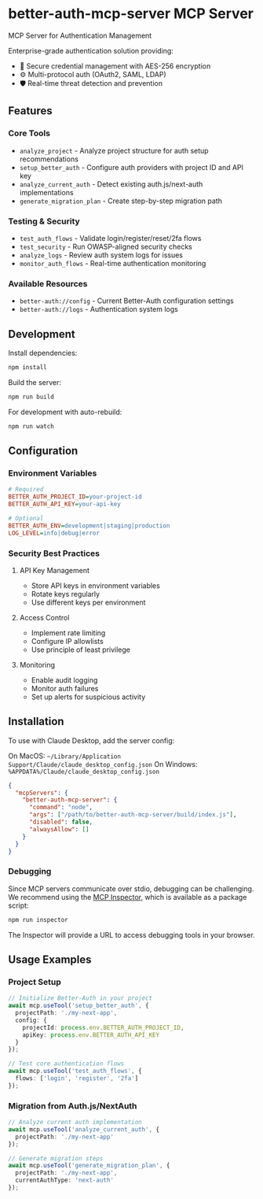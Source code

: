 # better-auth-mcp-server MCP Server

MCP Server for Authentication Management

Enterprise-grade authentication solution providing:

- 🔐 Secure credential management with AES-256 encryption
- ⚙️ Multi-protocol auth (OAuth2, SAML, LDAP)
- 🛡️ Real-time threat detection and prevention

## Features

### Core Tools
- `analyze_project` - Analyze project structure for auth setup recommendations
- `setup_better_auth` - Configure auth providers with project ID and API key
- `analyze_current_auth` - Detect existing auth.js/next-auth implementations
- `generate_migration_plan` - Create step-by-step migration path

### Testing & Security
- `test_auth_flows` - Validate login/register/reset/2fa flows
- `test_security` - Run OWASP-aligned security checks
- `analyze_logs` - Review auth system logs for issues
- `monitor_auth_flows` - Real-time authentication monitoring

### Available Resources
- `better-auth://config` - Current Better-Auth configuration settings
- `better-auth://logs` - Authentication system logs

## Development

Install dependencies:
```bash
npm install
```

Build the server:
```bash
npm run build
```

For development with auto-rebuild:
```bash
npm run watch
```

## Configuration

### Environment Variables
```ini
# Required
BETTER_AUTH_PROJECT_ID=your-project-id
BETTER_AUTH_API_KEY=your-api-key

# Optional
BETTER_AUTH_ENV=development|staging|production
LOG_LEVEL=info|debug|error
```

### Security Best Practices

1. API Key Management
   - Store API keys in environment variables
   - Rotate keys regularly
   - Use different keys per environment

2. Access Control
   - Implement rate limiting
   - Configure IP allowlists
   - Use principle of least privilege

3. Monitoring
   - Enable audit logging
   - Monitor auth failures
   - Set up alerts for suspicious activity

## Installation

To use with Claude Desktop, add the server config:

On MacOS: `~/Library/Application Support/Claude/claude_desktop_config.json`
On Windows: `%APPDATA%/Claude/claude_desktop_config.json`

```json
{
  "mcpServers": {
    "better-auth-mcp-server": {
      "command": "node",
      "args": ["/path/to/better-auth-mcp-server/build/index.js"],
      "disabled": false,
      "alwaysAllow": []
    }
  }
}
```

### Debugging

Since MCP servers communicate over stdio, debugging can be challenging. We recommend using the [MCP Inspector](https://github.com/modelcontextprotocol/inspector), which is available as a package script:

```bash
npm run inspector
```

The Inspector will provide a URL to access debugging tools in your browser.

## Usage Examples

### Project Setup
```typescript
// Initialize Better-Auth in your project
await mcp.useTool('setup_better_auth', {
  projectPath: './my-next-app',
  config: {
    projectId: process.env.BETTER_AUTH_PROJECT_ID,
    apiKey: process.env.BETTER_AUTH_API_KEY
  }
});

// Test core authentication flows
await mcp.useTool('test_auth_flows', {
  flows: ['login', 'register', '2fa']
});
```

### Migration from Auth.js/NextAuth
```typescript
// Analyze current auth implementation
await mcp.useTool('analyze_current_auth', {
  projectPath: './my-next-app'
});

// Generate migration steps
await mcp.useTool('generate_migration_plan', {
  projectPath: './my-next-app',
  currentAuthType: 'next-auth'
});
